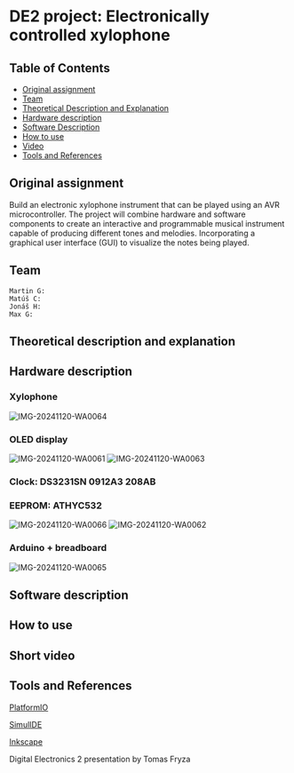 # DE2 project: Electronically controlled xylophone

## Table of Contents
- [Original assignment](#original-assignment)
- [Team](#team)
- [Theoretical Description and Explanation](#theoretical-description-and-explanation)
- [Hardware description](#hardware-description)
- [Software Description](#software-description)
- [How to use](#how-to-use)
- [Video](#short-video)
- [Tools and References](#tools-and-references)

## Original assignment

Build an electronic xylophone instrument that can be played using an AVR microcontroller. The project will combine hardware and software components to create an interactive and programmable musical instrument capable of producing different tones and melodies. Incorporating a graphical user interface (GUI) to visualize the notes being played.

## Team
    Martin G:
    Matúš C:
    Jonáš H:
    Max G:

## Theoretical description and explanation



## Hardware description
### Xylophone
![IMG-20241120-WA0064](https://github.com/user-attachments/assets/db7c0745-f5c5-4218-b780-6ea34aa5dd7e)

### OLED display
![IMG-20241120-WA0061](https://github.com/user-attachments/assets/00d42a6d-9a74-4857-b003-9d14eb6a1511)
![IMG-20241120-WA0063](https://github.com/user-attachments/assets/08feb6dd-066e-454e-af2b-172b3e059c08)

### Clock: DS3231SN 0912A3 208AB
### EEPROM: ATHYC532
![IMG-20241120-WA0066](https://github.com/user-attachments/assets/13526339-5759-4702-8f3d-8d95bcd76df1)
![IMG-20241120-WA0062](https://github.com/user-attachments/assets/ec665f28-bb57-4d0e-bc47-78641f2cdeb4)

### Arduino + breadboard
![IMG-20241120-WA0065](https://github.com/user-attachments/assets/c600a844-5449-4f9d-9961-a646d0627320)

## Software description



## How to use



## Short video



## Tools and References

[PlatformIO](https://platformio.org/)

[SimulIDE](https://simulide.com/p/)

[Inkscape](https://inkscape.org/)

Digital Electronics 2 presentation by Tomas Fryza
